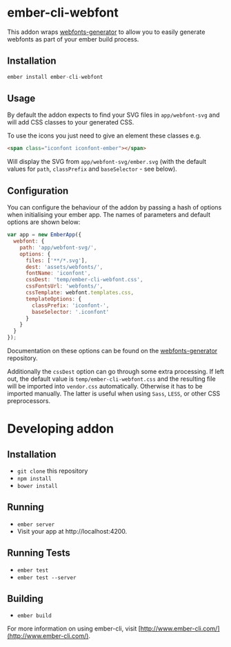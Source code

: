 # ember-cli-webfont

This addon wraps [webfonts-generator](https://github.com/vusion/webfonts-generator) to allow you to easily generate webfonts as part of your ember build process.

## Installation

```js
ember install ember-cli-webfont
```

## Usage

By default the addon expects to find your SVG files in `app/webfont-svg` and will add CSS classes to your generated CSS.

To use the icons you just need to give an element these classes e.g.

```html
<span class="iconfont iconfont-ember"></span>
```

Will display the SVG from `app/webfont-svg/ember.svg` (with the default values for `path`, `classPrefix` and `baseSelector` - see below).

## Configuration

You can configure the behaviour of the addon by passing a hash of options when initialising your ember app. The names of parameters and default options are shown below:

```js
var app = new EmberApp({
  webfont: {
    path: 'app/webfont-svg/',
    options: {
      files: ['**/*.svg'],
      dest: 'assets/webfonts/',
      fontName: 'iconfont',
      cssDest: 'temp/ember-cli-webfont.css',
      cssFontsUrl: 'webfonts/',
      cssTemplate: webfont.templates.css,
      templateOptions: {
        classPrefix: 'iconfont-',
        baseSelector: '.iconfont'
      }
    }
  }
});
```

Documentation on these options can be found on the [webfonts-generator](https://github.com/vusion/webfonts-generator#list-of-options) repository.

Additionally the `cssDest` option can go through some extra processing.
If left out, the default value is `temp/ember-cli-webfont.css` and the resulting file will be imported into `vendor.css` automatically.
Otherwise it has to be imported manually. The latter is useful when using `Sass`, `LESS`, or other CSS preprocessors.

# Developing addon

## Installation

* `git clone` this repository
* `npm install`
* `bower install`

## Running

* `ember server`
* Visit your app at http://localhost:4200.

## Running Tests

* `ember test`
* `ember test --server`

## Building

* `ember build`

For more information on using ember-cli, visit [http://www.ember-cli.com/](http://www.ember-cli.com/).

